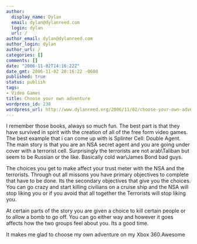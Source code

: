 ```yaml
---
author:
  display_name: Dylan
  email: dylan@dylanreed.com
  login: dylan
  url: /
author_email: dylan@dylanreed.com
author_login: dylan
author_url: /
categories: []
comments: []
date: "2006-11-02T14:16:22Z"
date_gmt: 2006-11-02 20:16:22 -0600
published: true
status: publish
tags:
- Video Games
title: Choose your own adventure
wordpress_id: 238
wordpress_url: http://www.dylanreed.org/2006/11/02/choose-your-own-adventure/
---
```


I remember those books, always so much fun. The best part is that they have survived in spirit with the creation of all of the free form video games. The best example that i can come up with is Splinter Cell: Double Agent. The main story is that you are an NSA secret agent and you are going under cover with a terrorist cell. Surprisingly the terrorists are not arab\Taliban but seem to be Russian or the like. Basically cold war\James Bond bad guys.

The choices you get to make affect your trust meter with the NSA and the terrorists. Through out all missons you have primary objectives to complete that have to be done. Its the secondary objectives that give you the choices. You can go crazy and start killing civilians on a cruise ship and the NSA will stop liking you or if you avoid that all together the Terrorists will stop liking you.

At certain parts of the story you are given a choice to kill certain people or to allow a bomb to go off. You can go either way and however it goes affects how the two groups feel about you. Its a good time.

It makes me glad to choose my own adventure on my Xbox 360.Awesome
